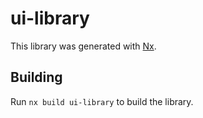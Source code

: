 # ui-library

This library was generated with [Nx](https://nx.dev).

## Building

Run `nx build ui-library` to build the library.

